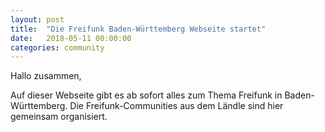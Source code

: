 ```yaml
---
layout: post
title:  "Die Freifunk Baden-Württemberg Webseite startet"
date:   2018-05-11 00:00:00
categories: community
---
```


Hallo zusammen,

Auf dieser Webseite gibt es ab sofort alles zum Thema Freifunk in Baden-Württemberg.
Die Freifunk-Communities aus dem Ländle sind hier gemeinsam organisiert.
